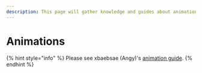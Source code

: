 ```yaml
---
description: This page will gather knowledge and guides about animations.
---
```


# Animations

{% hint style="info" %}
Please see xbaebsae (Angy)'s [animation guide](https://xbaebsae.jimdofree.com/cyberpunk-2077-tutorials/cp2077-custom-poses-and-animations/).
{% endhint %}
